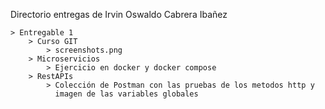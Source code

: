 Directorio entregas de Irvin Oswaldo Cabrera Ibañez

```
> Entregable 1
    > Curso GIT
        > screenshots.png
    > Microservicios
        > Ejercicio en docker y docker compose
    > RestAPIs
        > Colección de Postman con las pruebas de los metodos http y
          imagen de las variables globales 
```
